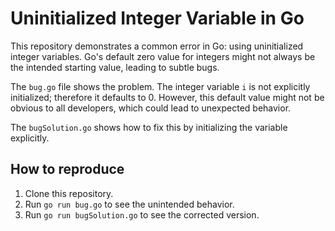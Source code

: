 # Uninitialized Integer Variable in Go

This repository demonstrates a common error in Go: using uninitialized integer variables.  Go's default zero value for integers might not always be the intended starting value, leading to subtle bugs.

The `bug.go` file shows the problem. The integer variable `i` is not explicitly initialized; therefore it defaults to 0. However, this default value might not be obvious to all developers, which could lead to unexpected behavior. 

The `bugSolution.go` shows how to fix this by initializing the variable explicitly.

## How to reproduce

1. Clone this repository.
2. Run `go run bug.go` to see the unintended behavior.
3. Run `go run bugSolution.go` to see the corrected version.
